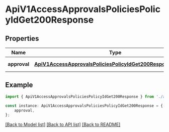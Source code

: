 # ApiV1AccessApprovalsPoliciesPolicyIdGet200Response


## Properties

Name | Type | Description | Notes
------------ | ------------- | ------------- | -------------
**approval** | [**ApiV1AccessApprovalsPoliciesPolicyIdGet200ResponseApproval**](ApiV1AccessApprovalsPoliciesPolicyIdGet200ResponseApproval.md) |  | [default to undefined]

## Example

```typescript
import { ApiV1AccessApprovalsPoliciesPolicyIdGet200Response } from './api';

const instance: ApiV1AccessApprovalsPoliciesPolicyIdGet200Response = {
    approval,
};
```

[[Back to Model list]](../README.md#documentation-for-models) [[Back to API list]](../README.md#documentation-for-api-endpoints) [[Back to README]](../README.md)
